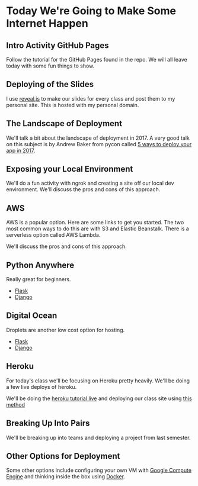 # Today We're Going to Make Some Internet Happen

## Intro Activity GitHub Pages
Follow the tutorial for the GitHub Pages found in the repo. We will all leave today with some fun things to show.

## Deploying of the Slides
I use [reveal.js](https://github.com/hakimel/reveal.js/) to make our slides for every class and post them to my personal site. This is hosted with my personal domain.

## The Landscape of Deployment
We'll talk a bit about the landscape of deployment in 2017. A very good talk on this subject is by Andrew Baker from pycon called [5 ways to deploy your app in 2017](https://www.youtube.com/watch?v=vGphzPLemZE).

## Exposing your Local Environment
We'll do a fun activity with ngrok and creating a site off our local dev environment. We'll discuss the pros and cons of this approach.

## AWS
AWS is a popular option. Here are some links to get you started. The two most common ways to do this are with S3 and Elastic Beanstalk. There is a serverless option called AWS Lambda.

We'll discuss the pros and cons of this approach.

## Python Anywhere
Really great for beginners.
- [Flask](https://help.pythonanywhere.com/pages/Flask/)
- [Django](https://help.pythonanywhere.com/pages/FollowingTheDjangoTutorial)

## Digital Ocean
Droplets are another low cost option for hosting.
- [Flask](https://www.digitalocean.com/community/tutorials/how-to-serve-flask-applications-with-gunicorn-and-nginx-on-ubuntu-16-04)
- [Django](https://www.digitalocean.com/community/tutorials/how-to-use-the-django-one-click-install-image-for-ubuntu-16-04)

## Heroku
For today's class we'll be focusing on Heroku pretty heavily. We'll be doing a few live deploys of heroku.

We'll be doing the [heroku tutorial live](https://devcenter.heroku.com/articles/getting-started-with-python#set-up) and deploying our class site using [this method](https://coderwall.com/p/pstm1w/deploying-a-flask-app-at-heroku)

## Breaking Up Into Pairs
We'll be breaking up into teams and deploying a project from last semester.  

## Other Options for Deployment
Some other options include configuring your own VM with [Google Compute Engine](https://cloud.google.com/compute/)
and thinking inside the box using [Docker](https://www.docker.com/).
